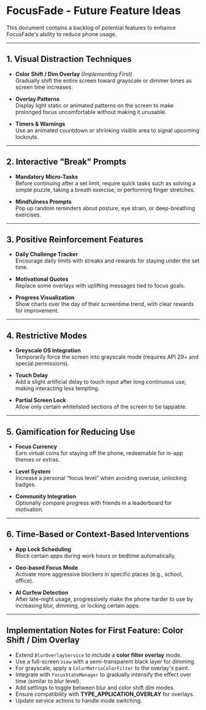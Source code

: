 # FocusFade - Future Feature Ideas

This document contains a backlog of potential features to enhance FocusFade's ability to reduce phone usage.

---

## 1. Visual Distraction Techniques

- **Color Shift / Dim Overlay** *(Implementing First)*  
  Gradually shift the entire screen toward grayscale or dimmer tones as screen time increases.

- **Overlay Patterns**  
  Display light static or animated patterns on the screen to make prolonged focus uncomfortable without making it unusable.

- **Timers & Warnings**  
  Use an animated countdown or shrinking visible area to signal upcoming lockouts.

---

## 2. Interactive "Break" Prompts

- **Mandatory Micro-Tasks**  
  Before continuing after a set limit, require quick tasks such as solving a simple puzzle, taking a breath exercise, or performing finger stretches.

- **Mindfulness Prompts**  
  Pop up random reminders about posture, eye strain, or deep-breathing exercises.

---

## 3. Positive Reinforcement Features

- **Daily Challenge Tracker**  
  Encourage daily limits with streaks and rewards for staying under the set time.

- **Motivational Quotes**  
  Replace some overlays with uplifting messages tied to focus goals.

- **Progress Visualization**  
  Show charts over the day of their screentime trend, with clear rewards for improvement.

---

## 4. Restrictive Modes

- **Greyscale OS Integration**  
  Temporarily force the screen into grayscale mode (requires API 29+ and special permissions).

- **Touch Delay**  
  Add a slight artificial delay to touch input after long continuous use, making interacting less tempting.

- **Partial Screen Lock**  
  Allow only certain whitelisted sections of the screen to be tappable.

---

## 5. Gamification for Reducing Use

- **Focus Currency**  
  Earn virtual coins for staying off the phone, redeemable for in-app themes or extras.

- **Level System**  
  Increase a personal “focus level” when avoiding overuse, unlocking badges.

- **Community Integration**  
  Optionally compare progress with friends in a leaderboard for motivation.

---

## 6. Time-Based or Context-Based Interventions

- **App Lock Scheduling**  
  Block certain apps during work hours or bedtime automatically.

- **Geo-based Focus Mode**  
  Activate more aggressive blockers in specific places (e.g., school, office).

- **AI Curfew Detection**  
  After late-night usage, progressively make the phone harder to use by increasing blur, dimming, or locking certain apps.

---

## Implementation Notes for First Feature: Color Shift / Dim Overlay

- Extend `BlurOverlayService` to include a **color filter overlay** mode.  
- Use a full-screen `View` with a semi-transparent black layer for dimming.  
- For grayscale, apply a `ColorMatrixColorFilter` to the overlay's paint.  
- Integrate with `FocusStateManager` to gradually intensify the effect over time (similar to blur level).  
- Add settings to toggle between blur and color shift dim modes.  
- Ensure compatibility with **TYPE_APPLICATION_OVERLAY** for overlays.  
- Update service actions to handle mode switching.
